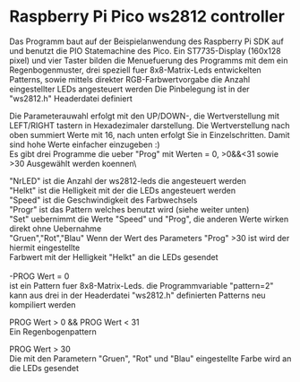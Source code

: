 # Raspberry Pi Pico ws2812 controller
Das Programm baut auf der Beispielanwendung des Raspberry Pi SDK auf und benutzt die
PIO Statemachine des Pico. Ein ST7735-Display (160x128 pixel)
und vier Taster bilden die Menuefuerung des Programms mit dem ein Regenbogenmuster,
drei speziell fuer 8x8-Matrix-Leds entwickelten Patterns, sowie mittels direkter
RGB-Farbwertvorgabe die Anzahl eingestellter LEDs angesteuert werden
Die Pinbelegung ist in der "ws2812.h" Headerdatei definiert

Die Parameterauwahl erfolgt mit den UP/DOWN-, die Wertverstellung mit LEFT/RIGHT tastern
in Hexadezimaler darstellung. Die Wertverstellung nach oben summiert Werte mit 16, nach unten
erfolgt Sie in Einzelschritten. Damit sind hohe Werte einfacher einzugeben :)\
Es gibt drei Programme die ueber "Prog" mit Werten = 0, >0&&<31 sowie >30 Ausgewählt werden koennen\

"NrLED" ist die Anzahl der ws2812-leds die angesteuert werden\
"Helkt" ist die Helligkeit mit der die LEDs angesteuert werden\
"Speed" ist die Geschwindigkeit des Farbwechsels\
"Progr" ist das Pattern welches benutzt wird (siehe weiter unten)\
"Set"	uebernimmt die Werte "Speed" und "Prog", die anderen Werte wirken direkt ohne Uebernahme\
"Gruen","Rot","Blau" Wenn der Wert des Parameters "Prog" >30 ist wird der hiermit eingestellte\
Farbwert mit der Helligkeit "Helkt" an die LEDs gesendet\
\
-PROG Wert = 0\
ist ein Pattern fuer 8x8-Matrix-Leds. die Programmvariable "pattern=2" kann aus drei in der
Headerdatei "ws2812.h" definierten Patterns neu kompiliert werden

PROG Wert > 0 && PROG Wert < 31\
Ein Regenbogenpattern

PROG Wert > 30\
Die mit den Parametern "Gruen", "Rot" und "Blau" eingestellte Farbe wird an die LEDs gesendet
